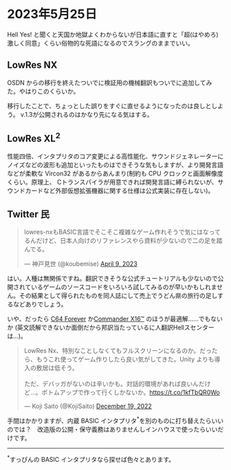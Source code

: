 # 2023年5月25日

Hell Yes! と聞くと天国か地獄よくわからないが日本語に直すと「超(はやめろ)激しく同意」くらい俗物的な死語になるのでスラングのままでいい。

## LowRes NX

OSDN からの移行を終えたついでに検証用の機械翻訳もついでに追加してみた。やはりこのくらいか。

移行したことで、ちょっとした誤りをすぐに直せるようになったのは良しとしよう。 v.1.3が公開されるのはかなり先になる気はする。

## LowRes XL<sup>2</sup>

性能四倍、インタプリタのコア変更による高性能化、サウンドジェネレーターにノイズなどの波形も追加といったものはできそうな気もしますが、より開発言語などが柔軟な Vircon32 があるからあんまり(制約も CPU クロックと画面解像度くらい。原理上、 Cトランスパイラが用意できれば開発言語に縛られないが、サウンドカードなど外部仮想拡張機器に関する仕様は公式実装に存在しない)。

## Twitter 民

<blockquote class="twitter-tweet"><p lang="ja" dir="ltr">lowres-nxもBASIC言語でそこそこ複雑なゲーム作れそうで気にはなってるんだけど、日本人向けのリファレンスやら資料が少ないので二の足を踏んでる。</p>&mdash; 神戸見世 (@koubemise) <a href="https://twitter.com/koubemise/status/1645043681693663235?ref_src=twsrc%5Etfw">April 9, 2023</a></blockquote>

はい。人種は無関係ですね。翻訳できそうな公式チュートリアルも少ないので公開されているゲームのソースコードをいろいろ試してみるのが早いかもしれません。その結果として得られたものを同人誌にして売上でうどん県の旅行の足しするなどありでしょう。

いや、だったら [C64 Forever](https://www.c64forever.com/) か[Commander X16™](https://www.commanderx16.com/) のほうが最適解……でもないか (英文読解できないか面倒だから邦訳当たっているに人翻訳Hellスセンターは...)。

<blockquote class="twitter-tweet"><p lang="ja" dir="ltr">LowRes Nx、特別なことしなくてもフルスクリーンになるのか。だったら、もうこれ使ってゲーム作りしたら良い気がしてきた。Unity よりも導入の敷居は低そう。<br><br>ただ、デバッガがないのは辛いかも。対話的環境があれば良いんだけど…。ボトムアップで作って行くしかないか。<a href="https://t.co/1kfTbQR0Wo">https://t.co/1kfTbQR0Wo</a></p>&mdash; Koji Saito (@KojiSaito) <a href="https://twitter.com/KojiSaito/status/1604848126652579840?ref_src=twsrc%5Etfw">December 19, 2022</a></blockquote>

手間はかかりますが、内蔵 BASIC インタプリタ<sup>*</sup>を別のものに打ち替えたらいいのでは？　改造版の公開・保守義務はありませんしインハウスで使ったらいいだけです。

---
<sup>*</sup>すっぴんの BASIC インタプリタなら探せば色々とあります。

